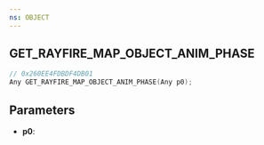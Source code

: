 ```yaml
---
ns: OBJECT
---
```

## GET_RAYFIRE_MAP_OBJECT_ANIM_PHASE

```c
// 0x260EE4FDBDF4DB01
Any GET_RAYFIRE_MAP_OBJECT_ANIM_PHASE(Any p0);
```

## Parameters
* **p0**:
